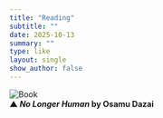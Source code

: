 ```yaml
---
title: "Reading"
subtitle: ""
date: 2025-10-13
summary: ""
type: like
layout: single
show_author: false
---
```


![Book](hslike/book1.jpg)  
**▲ *No Longer Human* by Osamu Dazai**
